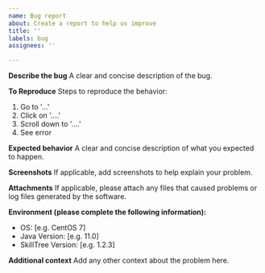 ```yaml
---
name: Bug report
about: Create a report to help us improve
title: ''
labels: bug
assignees: ''

---
```


**Describe the bug**
A clear and concise description of the bug.

**To Reproduce**
Steps to reproduce the behavior:
1. Go to '...'
2. Click on '....'
3. Scroll down to '....'
4. See error

**Expected behavior**
A clear and concise description of what you expected to happen.

**Screenshots**
If applicable, add screenshots to help explain your problem.

**Attachments**
If applicable, please attach any files that caused problems or log files generated by the software.

**Environment (please complete the following information):**
 - OS: [e.g. CentOS 7]
 - Java Version: [e.g. 11.0]
 - SkillTree Version: [e.g. 1.2.3]

**Additional context**
Add any other context about the problem here.
